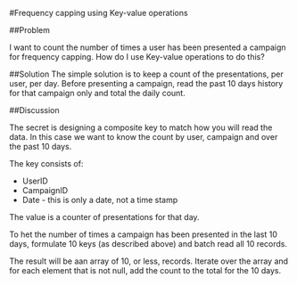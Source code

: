 #Frequency capping using Key-value operations

##Problem

I want to count the number of times a user has been presented a campaign for frequency capping. How do I use Key-value operations to do this?

##Solution
The simple solution is to keep a count of the presentations, per user, per day. Before presenting a campaign, read the past 10 days history for that campaign only and total the daily count.


##Discussion

The secret is designing a composite key to match how you will read the data. In this case we want to know the count by user, campaign and over the past 10 days.

The key consists of:
- UserID
- CampaignID
- Date - this is only a date, not a time stamp

The value is a counter of presentations for that day.

To het the number of times a campaign has been presented in the last 10 days, formulate 10 keys (as described above) and batch read all 10 records. 

The result will be aan array of 10, or less, records. Iterate over the array and for each element that is not null, add the count to the total for the 10 days.


